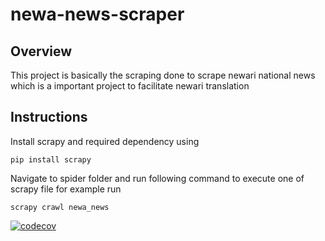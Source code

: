 # newa-news-scraper

## Overview

This project is basically the scraping done to scrape newari national news which is a important project to facilitate newari 
translation 


## Instructions

Install scrapy and required dependency using

`pip install scrapy`

Navigate to spider folder and run following command to execute one of scrapy file for example run 

`scrapy crawl newa_news`


[![codecov](https://codecov.io/gh/prajwal-stha/newa-news-scraper/graph/badge.svg?token=O6VTH69PUW)](https://codecov.io/gh/prajwal-stha/newa-news-scraper)
